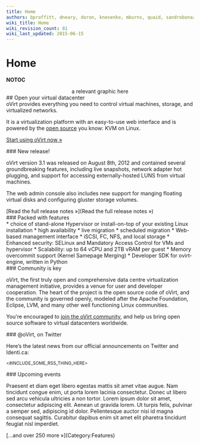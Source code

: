 ```yaml
---
title: Home
authors: bproffitt, dneary, doron, knesenko, mburns, quaid, sandrobonazzola, theron
wiki_title: Home
wiki_revision_count: 81
wiki_last_updated: 2015-06-15
---
```


# Home

__NOTOC__

<div class="row">
<div class="span4 offset1 well well-small muted">
<div class="hero-unit">
<center class="rotate-splash">
a relevant
graphic here

</center>
</div>
</div>
<div class="span6">
## Open your virtual datacenter

<div class="pad-sides">
oVirt provides everything you need to control virtual machines, storage, and virtualized networks.

It is a virtualization platform with an easy-to-use web interface and is powered by the [open source](Licensing) you know: KVM on Linux.

<span class="btn btn-action">[Start using oVirt now »](../Download)</span>

</div>
</div>
</div>
<div class="row">
<div class="span4 pad-left pad-right-small">
### New release!

oVirt version 3.1 was released on August 8th, 2012 and contained several groundbreaking features, including live snapshots, network adapter hot plugging, and support for accessing externally-hosted LUNS from virtual machines.

The web admin console also includes new support for manging floating virtual disks and configuring gluster storage volumes.

<div class="pull-right">
[Read the full release notes »](Read the full release notes »)

</div>
</div>
<div class="span8 pad-left-small pad-right">
### Packed with features

<div class="column-split">
*   choice of stand-alone Hypervisor or install-on-top of your existing Linux installation
*   high availability
*   live migration
*   scheduled migration
*   Web-based management interface
*   iSCSI, FC, NFS, and local storage
*   Enhanced security: SELinux and Mandatory Access Control for VMs and hypervisor
*   Scalability: up to 64 vCPU and 2TB vRAM per guest
*   Memory overcommit support (Kernel Samepage Merging)
*   Developer SDK for ovirt-engine, written in Python

</div>
<div class="pull-right">
</div>
</div>
</div>
<div class="row">
<div class="span4 pad-left pad-right-small">
### Community is key

oVirt, the first truly open and comprehensive data centre virtualization management initiative, provides a venue for user and developer cooperation. The heart of the project is the open source code of oVirt, and the community is governed openly, modeled after the Apache Foundation, Eclipse, LVM, and many other well functioning Linux communities.

You're encouraged to [ join the oVirt community](../Community), and help us bring open source software to virtual datacenters worldwide.

</div>
<div class="span4 pad-left-small pad-right-small">
### @oVirt, on Twitter

Here’s the latest news from our official announcements on Twitter and Identi.ca:

<small class="muted"><#INCLUDE_SOME_RSS_THING_HERE></small>

</div>
<div class="span4 pad-left-small pad-right">
### Upcoming events

Praesent et diam eget libero egestas mattis sit amet vitae augue. Nam tincidunt congue enim, ut porta lorem lacinia consectetur. Donec ut libero sed arcu vehicula ultricies a non tortor. Lorem ipsum dolor sit amet, consectetur adipiscing elit. Aenean ut gravida lorem. Ut turpis felis, pulvinar a semper sed, adipiscing id dolor. Pellentesque auctor nisi id magna consequat sagittis. Curabitur dapibus enim sit amet elit pharetra tincidunt feugiat nisl imperdiet.

</div>
</div>
[…and over 250 more »](Category:Features)
